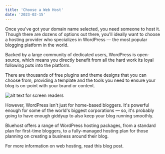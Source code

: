 ```yaml
---
title: 'Choose a Web Host'
date: '2023-02-15'
---
```


Once you've got your domain name selected, you need someone to host it. Though there are dozens of options out there, you'll ideally want to choose a hosting provider who specializes in WordPress — the most popular blogging platform in the world.

Backed by a large community of dedicated users, WordPress is open-source, which means you directly benefit from all the hard work its loyal following puts into the platform.

There are thousands of free plugins and theme designs that you can choose from, providing a template and the tools you need to ensure your blog is on-point with your brand or content.

![alt text for screen readers](/images/hands-on-laptop.png "Text to show on mouseover")

However, WordPress isn't just for home-based bloggers. It's powerful enough for some of the world's biggest corporations — so, it's probably going to have enough giddyup to also keep your blog running smoothly.

Bluehost offers a range of WordPress hosting packages, from a standard plan for first-time bloggers, to a fully-managed hosting plan for those planning on creating a business around their blog.

For more information on web hosting, read this blog post.